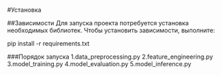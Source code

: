 #Установка

##Зависимости
Для запуска проекта потребуется установка необходимых библиотек. Чтобы установить зависимости, выполните:

pip install -r requirements.txt

###Порядок запуска
1.data_preprocessing.py
2.feature_engineering.py
3.model_training.py
4.model_evaluation.py
5.model_inference.py
